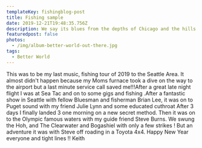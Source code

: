 ```yaml
---
templateKey: fishingblog-post
title: Fishing sample
date: 2019-12-21T19:48:35.756Z
description: We say its blues from the depths of Chicago and the hills of Tennessee.
featuredpost: false
photos:
  - /img/album-better-world-out-there.jpg
tags:
  - Better World
---
```


This was to be my last music, fishing tour of 2019 to the Seattle Area. It almost didn't happen because my Moms furnace took a dive on the way to the airport but a last minute service call saved me!!!After a great late night flight I was at Sea Tac and on to some gigs and fishing .After a fantastic show in Seattle with fellow Bluesman and fisherman Brian Lee, it was on to Puget sound with my friend Julie Lynn and some educated cuthroat After 3 days I finally landed 3 one morning on a new secret method. Then it was on to the Olympic famous waters with my guide friend Steve Burns. We swung the Hoh, and The Clearwater and Bogashiel with only a few strikes ! But an adventure it was with Steve off roading in a Toyota 4x4. Happy New Year everyone and tight lines !! Keith
